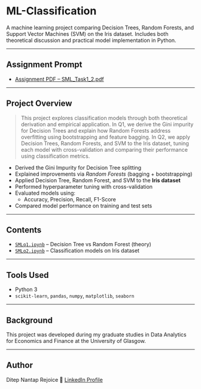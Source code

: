 # ML-Classification

A machine learning project comparing Decision Trees, Random Forests, and Support Vector Machines (SVM) on the Iris dataset. Includes both theoretical discussion and practical model implementation in Python.

---

## Assignment Prompt

- [Assignment PDF – SML_Task1_2.pdf](./SML%20Task1_2.pdf)

---

## Project Overview

> This project explores classification models through both theoretical derivation and empirical application. In Q1, we derive the Gini impurity for Decision Trees and explain how Random Forests address overfitting using bootstrapping and feature bagging. In Q2, we apply Decision Trees, Random Forests, and SVM to the Iris dataset, tuning each model with cross-validation and comparing their performance using classification metrics.

- Derived the Gini Impurity for Decision Tree splitting  
- Explained improvements via *Random Forests* (bagging + bootstrapping)  
- Applied Decision Tree, Random Forest, and SVM to the **Iris dataset**  
- Performed hyperparameter tuning with cross-validation  
- Evaluated models using:
  - Accuracy, Precision, Recall, F1-Score  
- Compared model performance on training and test sets  

---

## Contents

- [`SMLq1.ipynb`](./SMLq1.ipynb) – Decision Tree vs Random Forest (theory)  
- [`SMLq2.ipynb`](./SMLq2.ipynb) – Classification models on Iris dataset  

---

## Tools Used

- Python 3  
- `scikit-learn`, `pandas`, `numpy`, `matplotlib`, `seaborn`

---

## Background

This project was developed during my graduate studies in Data Analytics for Economics and Finance at the University of Glasgow.

---

## Author

Ditep Nantap Rejoice 
🔗 [LinkedIn Profile](https://www.linkedin.com/in/nantap-ditep-00490b231)

